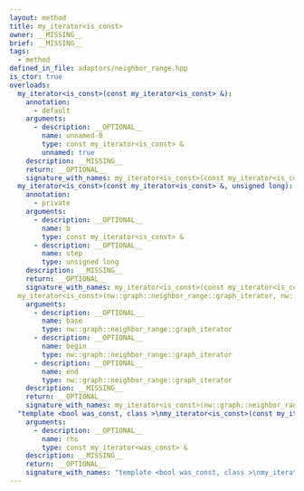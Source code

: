 ```yaml
---
layout: method
title: my_iterator<is_const>
owner: __MISSING__
brief: __MISSING__
tags:
  - method
defined_in_file: adaptors/neighbor_range.hpp
is_ctor: true
overloads:
  my_iterator<is_const>(const my_iterator<is_const> &):
    annotation:
      - default
    arguments:
      - description: __OPTIONAL__
        name: unnamed-0
        type: const my_iterator<is_const> &
        unnamed: true
    description: __MISSING__
    return: __OPTIONAL__
    signature_with_names: my_iterator<is_const>(const my_iterator<is_const> &)
  my_iterator<is_const>(const my_iterator<is_const> &, unsigned long):
    annotation:
      - private
    arguments:
      - description: __OPTIONAL__
        name: b
        type: const my_iterator<is_const> &
      - description: __OPTIONAL__
        name: step
        type: unsigned long
    description: __MISSING__
    return: __OPTIONAL__
    signature_with_names: my_iterator<is_const>(const my_iterator<is_const> & b, unsigned long step)
  my_iterator<is_const>(nw::graph::neighbor_range::graph_iterator, nw::graph::neighbor_range::graph_iterator, nw::graph::neighbor_range::graph_iterator):
    arguments:
      - description: __OPTIONAL__
        name: base
        type: nw::graph::neighbor_range::graph_iterator
      - description: __OPTIONAL__
        name: begin
        type: nw::graph::neighbor_range::graph_iterator
      - description: __OPTIONAL__
        name: end
        type: nw::graph::neighbor_range::graph_iterator
    description: __MISSING__
    return: __OPTIONAL__
    signature_with_names: my_iterator<is_const>(nw::graph::neighbor_range::graph_iterator base, nw::graph::neighbor_range::graph_iterator begin, nw::graph::neighbor_range::graph_iterator end)
  "template <bool was_const, class >\nmy_iterator<is_const>(const my_iterator<was_const> &)":
    arguments:
      - description: __OPTIONAL__
        name: rhs
        type: const my_iterator<was_const> &
    description: __MISSING__
    return: __OPTIONAL__
    signature_with_names: "template <bool was_const, class >\nmy_iterator<is_const>(const my_iterator<was_const> & rhs)"
---
```

